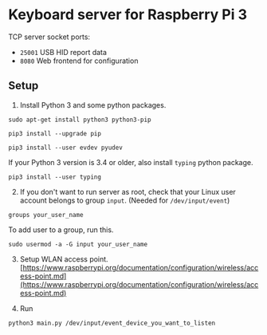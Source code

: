 
# Keyboard server for Raspberry Pi 3

TCP server socket ports:

* `25001` USB HID report data
* `8080` Web frontend for configuration

## Setup

1. Install Python 3 and some python packages.

```
sudo apt-get install python3 python3-pip

```

```
pip3 install --upgrade pip

```

```
pip3 install --user evdev pyudev

```

If your Python 3 version is 3.4 or older, also install `typing` python package.

```
pip3 install --user typing

```

2. If you don't want to run server as root, check that your Linux user account belongs to group `input`.
(Needed for `/dev/input/event`)

```
groups your_user_name
```
To add user to a group, run this.
```
sudo usermod -a -G input your_user_name
```

3. Setup WLAN access point. [https://www.raspberrypi.org/documentation/configuration/wireless/access-point.md](https://www.raspberrypi.org/documentation/configuration/wireless/access-point.md)

4. Run
```
python3 main.py /dev/input/event_device_you_want_to_listen
```